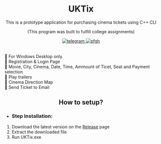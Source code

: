 <h1 align="center">UKTix</h1>

<div align="center">
	<p>This is a prototype application for purchasing cinema tickets using C++ CLI</p>
	<p>(This program was built to fulfill college assignments)</p>
	<a href="https://t.me/ItsMeAsada">
        	<img src="https://img.shields.io/badge/Chat-Telegram-blue" alt="telegram">
    	</a>
	<a href="https://github.com/Asadaaaaa">
        	<img src="https://img.shields.io/badge/Profile-Github-lightgrey" alt="pfgh">
	</a>
</div>
    <br><br>
    🔹 For Windows Desktop only.
    <br>
    🔹 Registration & Login Page
    <br>
    🔹 Movie, City, Cinema, Date, Time, Ammount of Ticet, Seat and Payment selection
    <br>
    🔹 Play trailers 
    <br>
    🔹 Cinema Direction Map
    <br>
    🔹 Send Ticket to Email
    <br>

<div align="center">
	<h2>How to setup?</h2>
</div>

 - <h3>Step Installation:</h3>
 1. Download the latest version on the [Release](https://github.com/Asadaaaaa/UKTix/releases/tag/v3.1) page
 2. Extract the downloaded file
 3. Run UKTix.exe
